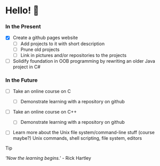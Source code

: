 # Hello! 👋

### In the Present
- [X] Create a github pages website
  - [ ] Add projects to it with short description
  - [ ] Prune old projects
  - [ ] Link in pictures and/or repositories to the projects 
- [ ] Solidify foundation in OOB programming by rewriting an older Java project in C#

### In the Future
- [ ] Take an online course on C
  - [ ] Demonstrate learning with a repository on github  
- [ ] Take an online course on C++
  - [ ] Demonstrate learning with a repository on github   
- [ ] Learn more about the Unix file system/command-line stuff (course maybe?) Unix commands, shell scripting, file system, editors



> [!TIP]
> _'Now the learning begins.'_ - Rick Hartley

<!--
ARCHIVE


-->
